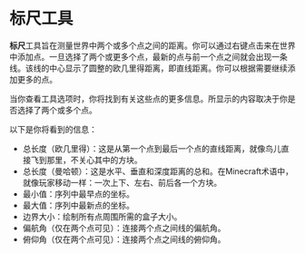 # 标尺工具

**标尺**工具旨在测量世界中两个或多个点之间的距离。你可以通过右键点击来在世界中添加点。一旦选择了两个或更多个点，最新的点与前一个点之间就会出现一条线。该线的中心显示了圆整的欧几里得距离，即直线距离。你可以根据需要继续添加更多的点。

当你查看工具选项时，你将找到有关这些点的更多信息。所显示的内容取决于你是否选择了两个或多个点。

以下是你将看到的信息：

- 总长度（欧几里得）：这是从第一个点到最后一个点的直线距离，就像鸟儿直接飞到那里，不关心其中的方块。
- 总长度（曼哈顿）：这是水平、垂直和深度距离的总和。在Minecraft术语中，就像玩家移动一样：一次上下、左右、前后各一个方块。
- 最小值：序列中最早点的坐标。
- 最大值：序列中最新点的坐标。
- 边界大小：绘制所有点周围所需的盒子大小。
- 偏航角（仅在两个点可见）：连接两个点之间线的偏航角。
- 俯仰角（仅在两个点可见）：连接两个点之间线的俯仰角。
